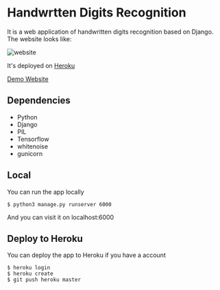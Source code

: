 # Handwrtten Digits Recognition

It is a web application of handwritten digits recognition based on Django. The website looks like:

![website](https://raw.githubusercontent.com/zealerww/digits_recognition/master/digits_recognition/static/website.png)

It's deployed on [Heroku](https://www.heroku.com/home)

[Demo Website](https://murmuring-ravine-30623.herokuapp.com/)


## Dependencies

* Python
* Django
* PIL
* Tensorflow
* whitenoise
* gunicorn

## Local

You can run the app locally

	$ python3 manage.py runserver 6000

And you can visit it on localhost:6000

## Deploy to Heroku

You can deploy the app to Heroku if you have a account

	$ heroku login
	$ heroku create
	$ git push heroku master



